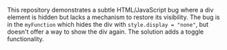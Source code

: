 This repository demonstrates a subtle HTML/JavaScript bug where a div element is hidden but lacks a mechanism to restore its visibility. The bug is in the `myFunction` which hides the div with `style.display = "none"`, but doesn't offer a way to show the div again. The solution adds a toggle functionality.